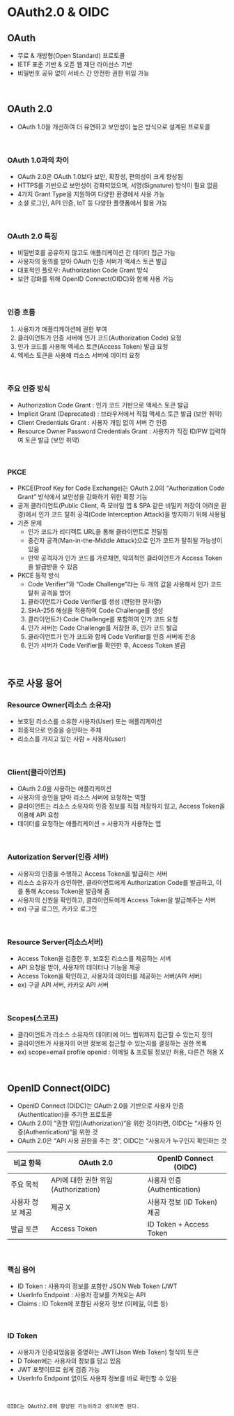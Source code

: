 # OAuth2.0 & OIDC

## OAuth
- 무료 & 개방형(Open Standard) 프로토콜
- IETF 표준 기반 & 오픈 웹 재단 라이선스 기반
- 비밀번호 공유 없이 서비스 간 안전한 권한 위임 가능

<br>

## OAuth 2.0
- OAuth 1.0을 개선하여 더 유연하고 보안성이 높은 방식으로 설계된 프로토콜

<br>

### OAuth 1.0과의 차이
- OAuth 2.0은 OAuth 1.0보다 보안, 확장성, 편의성이 크게 향상됨
- HTTPS를 기반으로 보안성이 강화되었으며, 서명(Signature) 방식이 필요 없음
- 4가지 Grant Type을 지원하여 다양한 환경에서 사용 가능
- 소셜 로그인, API 인증, IoT 등 다양한 플랫폼에서 활용 가능

<br>

### OAuth 2.0 특징
- 비밀번호를 공유하지 않고도 애플리케이션 간 데이터 접근 가능
- 사용자의 동의를 받아 OAuth 인증 서버가 액세스 토큰 발급
- 대표적인 플로우: Authorization Code Grant 방식
- 보안 강화를 위해 OpenID Connect(OIDC)와 함께 사용 가능

<br>

### 인증 흐름
1. 사용자가 애플리케이션에 권한 부여
2. 클라이언트가 인증 서버에 인가 코드(Authorization Code) 요청
3. 인가 코드를 사용해 엑세스 토큰(Access Token) 발급 요청
4. 엑세스 토큰을 사용해 리소스 서버에 데이터 요청

<br>

### 주요 인증 방식
- Authorization Code Grant : 인가 코드 기반으로 액세스 토큰 발급
- Implicit Grant (Deprecated) : 브라우저에서 직접 액세스 토큰 발급 (보안 취약)
- Client Credentials Grant : 사용자 개입 없이 서버 간 인증
- Resource Owner Password Credentials Grant : 사용자가 직접 ID/PW 입력하여 토큰 발급 (보안 취약)

<br>

### PKCE
- PKCE(Proof Key for Code Exchange)는 OAuth 2.0의 “Authorization Code Grant” 방식에서 보안성을 강화하기 위한 확장 기능
- 공개 클라이언트(Public Client, 즉 모바일 앱 & SPA 같은 비밀키 저장이 어려운 환경)에서 인가 코드 탈취 공격(Code Interception Attack)을 방지하기 위해 사용됨
- 기존 문제
  - 인가 코드가 리디렉트 URL을 통해 클라이언트로 전달됨
  - 중간자 공격(Man-in-the-Middle Attack)으로 인가 코드가 탈취될 가능성이 있음
  - 만약 공격자가 인가 코드를 가로채면, 악의적인 클라이언트가 Access Token을 발급받을 수 있음
- PKCE 동작 방식
  - Code Verifier”와 “Code Challenge”라는 두 개의 값을 사용해서 인가 코드 탈취 공격을 방어
  1. 클라이언트가 Code Verifier를 생성 (랜덤한 문자열)
  2. SHA-256 해싱을 적용하여 Code Challenge를 생성
  3. 클라이언트가 Code Challenge를 포함하여 인가 코드 요청
  4. 인가 서버는 Code Challenge를 저장한 후, 인가 코드 발급
  5. 클라이언트가 인가 코드와 함께 Code Verifier를 인증 서버에 전송
  6. 인가 서버가 Code Verifier를 확인한 후, Access Token 발급

<br>

## 주로 사용 용어

### Resource Owner(리소스 소유자)
- 보호된 리소스를 소유한 사용자(User) 또는 애플리케이션
- 최종적으로 인증을 승인하는 주체
- 리소스를 가지고 있는 사람 = 사용자(user)

<br>

### Client(클라이언트)
- OAuth 2.0을 사용하는 애플리케이션
- 사용자의 승인을 받아 리소스 서버에 요청하는 역할
- 클라이언트는 리소스 소유자의 인증 정보를 직접 저장하지 않고, Access Token을 이용해 API 요청
- 데이터를 요청하는 애플리케이션 = 사용자가 사용하는 앱

<br>

### Autorization Server(인증 서버)
- 사용자의 인증을 수행하고 Access Token을 발급하는 서버
- 리소스 소유자가 승인하면, 클라이언트에게 Authorization Code를 발급하고, 이를 통해 Access Token을 발급해 줌
- 사용자의 신원을 확인하고, 클라이언트에게 Access Token을 발급해주는 서버
- ex) 구글 로그인, 카카오 로그인

<br>

### Resource Server(리소스서버)
- Access Token을 검증한 후, 보호된 리소스를 제공하는 서버
- API 요청을 받아, 사용자의 데이터나 기능을 제공
- Access Token을 확인하고, 사용자의 데이터를 제공하는 서버(API 서버)
- ex) 구글 API 서버, 카카오 API 서버

<br>

### Scopes(스코프)
- 클라이언트가 리소스 소유자의 데이터에 어느 범위까지 접근할 수 있는지 정의
- 클라이언트가 사용자의 어떤 정보에 접근할 수 있는지를 결정하는 권한 목록
- ex) scope=email profile openid : 이메일 & 프로필 정보만 허용, 다른건 허용 X

<br>

## OpenID Connect(OIDC)

- OpenID Connect (OIDC)는 OAuth 2.0을 기반으로 사용자 인증(Authentication)을 추가한 프로토콜
- OAuth 2.0이 “권한 위임(Authorization)“을 위한 것이라면, OIDC는 “사용자 인증(Authentication)“을 위한 것
- OAuth 2.0은 “API 사용 권한을 주는 것”, OIDC는 “사용자가 누구인지 확인하는 것

| 비교 항목         | OAuth 2.0                              | OpenID Connect (OIDC)                 |
|------------------|----------------------------------------|---------------------------------------|
| 주요 목적       | API에 대한 권한 위임 (Authorization)       | 사용자 인증 (Authentication)            |
| 사용자 정보 제공 | 제공 X                                  | 사용자 정보 (ID Token) 제공             |
| 발급 토큰      | Access Token                           | ID Token + Access Token               |

<br>

### 핵심 용어

- ID Token : 사용자의 정보를 포함한 JSON Web Token (JWT
- UserInfo Endpoint : 사용자 정보를 가져오는 API
- Claims : ID Token에 포함된 사용자 정보 (이메일, 이름 등)

<br>

### ID Token
- 사용자가 인증되었음을 증명하는 JWT(Json Web Token) 형식의 토큰
- D Token에는 사용자의 정보를 담고 있음
- JWT 포맷이므로 쉽게 검증 가능
- UserInfo Endpoint 없이도 사용자 정보를 바로 확인할 수 있음

<br>

```
OIDC는 OAuth2.0에 향상된 기능이라고 생각하면 된다. 
```

<br><br><br>
